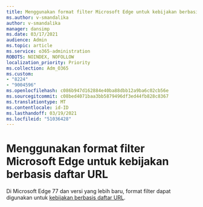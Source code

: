 ```yaml
---
title: Menggunakan format filter Microsoft Edge untuk kebijakan berbasis daftar URL
ms.author: v-smandalika
author: v-smandalika
manager: dansimp
ms.date: 03/17/2021
audience: Admin
ms.topic: article
ms.service: o365-administration
ROBOTS: NOINDEX, NOFOLLOW
localization_priority: Priority
ms.collection: Adm_O365
ms.custom:
- "8224"
- "9004596"
ms.openlocfilehash: c086b947d162884e40ba88dbb12a9ba6c02cb56e
ms.sourcegitcommit: c08bed4071baa3bb5879496df3ed44fb828c8367
ms.translationtype: MT
ms.contentlocale: id-ID
ms.lasthandoff: 03/19/2021
ms.locfileid: "51036428"
---
```

# <a name="use-microsoft-edges-filter-format-for-url-listbased-policies"></a>Menggunakan format filter Microsoft Edge untuk kebijakan berbasis daftar URL

Di Microsoft Edge 77 dan versi yang lebih baru, format filter dapat digunakan untuk [kebijakan berbasis daftar URL](https://docs.microsoft.com/deployedge/edge-learnmmore-url-list-filter%20format).

